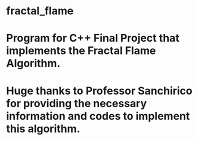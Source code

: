 # fractal_flame

# Program for C++ Final Project that implements the Fractal Flame Algorithm.

# Huge thanks to Professor Sanchirico for providing the necessary information and codes to implement this algorithm.
